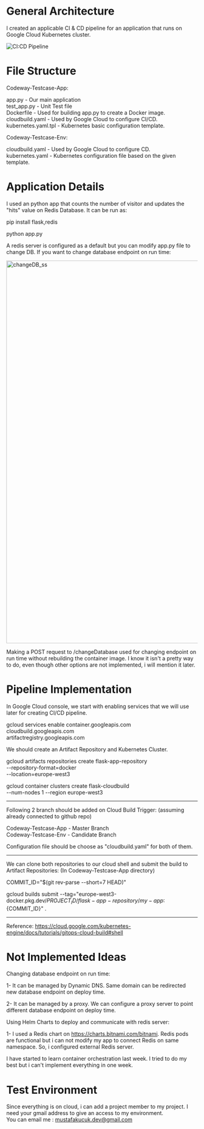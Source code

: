 # General Architecture

I created an applicable CI & CD pipeline for an application that runs on Google Cloud Kubernetes cluster.

![CI:CD Pipeline](https://user-images.githubusercontent.com/44123646/155923131-2f1a50c5-d092-40ac-a197-17ae66b1492a.png)

# File Structure

Codeway-Testcase-App:  

app.py - Our main application      
test_app.py - Unit Test file     
Dockerfile - Used for building app.py to create a Docker image.   
cloudbuild.yaml - Used by Google Cloud to configure CI/CD.   
kubernetes.yaml.tpl - Kubernetes basic configuration template.   

Codeway-Testcase-Env:  

cloudbuild.yaml - Used by Google Cloud to configure CD.          
kubernetes.yaml - Kubernetes configuration file based on the given template.  

# Application Details

I used an python app that counts the number of visitor and updates the "hits" value on Redis Database. It can be run as:  

pip install flask,redis

python app.py

A redis server is configured as a default but you can modify app.py file to change DB. If you want to change database endpoint on run time:  

<img width="1005" alt="changeDB_ss" src="https://user-images.githubusercontent.com/44123646/155925118-522372f3-58e1-4a2c-9ccd-e9b4933de027.png">

Making a POST request to /changeDatabase used for changing endpoint on run time without rebuilding the container image. I know it isn't a pretty way to do, even though other options are not implemented, i will mention it later.

# Pipeline Implementation

In Google Cloud console, we start with enabling services that we will use later for creating CI/CD pipeline.  

gcloud services enable container.googleapis.com \
    cloudbuild.googleapis.com \
    artifactregistry.googleapis.com

We should create an Artifact Repository and Kubernetes Cluster.  

gcloud artifacts repositories create flask-app-repository \
  --repository-format=docker \
  --location=europe-west3
  
gcloud container clusters create flask-cloudbuild \
  --num-nodes 1 --region europe-west3

---------------------------------------------------------

Following 2 branch should be added on Cloud Build Trigger: (assuming already connected to github repo)  

Codeway-Testcase-App - Master Branch  
Codeway-Testcase-Env - Candidate Branch   

Configuration file should be choose as "cloudbuild.yaml" for both of them.  

---------------------------------------------------------

We can clone both repositories to our cloud shell and submit the build to Artifact Repositories: (In Codeway-Testcase-App directory)   

COMMIT_ID="$(git rev-parse --short=7 HEAD)"

gcloud builds submit --tag="europe-west3-docker.pkg.dev/${PROJECT_ID}/flask-app-repository/my-app:${COMMIT_ID}" .

---------------------------------------------------------

Reference: https://cloud.google.com/kubernetes-engine/docs/tutorials/gitops-cloud-build#shell    

# Not Implemented Ideas

Changing database endpoint on run time:

1- It can be managed by Dynamic DNS. Same domain can be redirected new database endpoint on deploy time.

2- It can be managed by a proxy. We can configure a proxy server to point different database endpoint on deploy time.

Using Helm Charts to deploy and communicate with redis server:

1- I used a Redis chart on https://charts.bitnami.com/bitnami. Redis pods are functional but i can not modify my app to connect Redis on same namespace. So, i configured external Redis server.

I have started to learn container orchestration last week. I tried to do my best but i can't implement everything in one week.

# Test Environment

Since everything is on cloud, i can add a project member to my project. I need your gmail address to give an access to my environment.    
You can email me : mustafakucuk.dev@gmail.com

